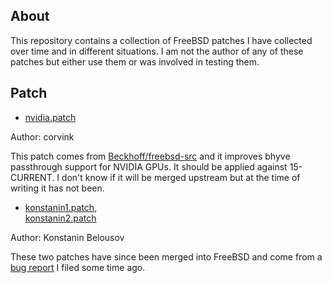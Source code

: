 ## About

This repository contains a collection of FreeBSD patches I have
collected over time and in different situations. I am not the
author of any of these patches but either use them or was involved
in testing them.


## Patch

* [nvidia.patch](nvidia.patch)

Author: corvink

This patch comes from [Beckhoff/freebsd-src](https://github.com/Beckhoff/freebsd-src/commits/phab/corvink/15.0/nvidia-wip/)
and it improves bhyve passthrough support for NVIDIA GPUs. It should be applied
against 15-CURRENT. I don't know if it will be merged upstream but at the time of
writing it has not been.


* [konstanin1.patch](konstanin1.patch), <br>
  [konstanin2.patch](konstanin2.patch)

Author: Konstanin Belousov

These two patches have since been merged into FreeBSD and come from a 
[bug report](https://bugs.freebsd.org/bugzilla/show_bug.cgi?id=285976) 
I filed some time ago.
